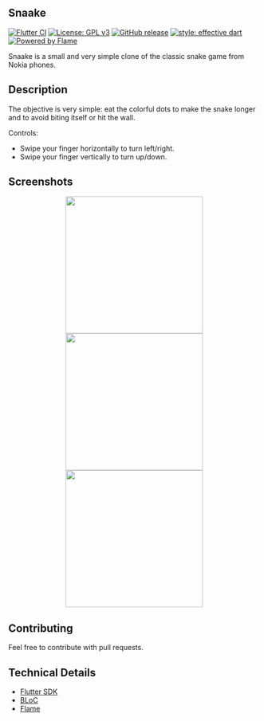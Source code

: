 ## Snaake

[![Flutter CI](https://github.com/lucasnlm/snaake-flutter/workflows/Flutter%20CI/badge.svg)](https://github.com/lucasnlm/snaake-flutter/actions?query=workflow%3A%22Flutter+CI%22) [![License: GPL v3](https://img.shields.io/badge/License-GPLv3-blue.svg)](https://www.gnu.org/licenses/gpl-3.0) [![GitHub release](https://img.shields.io/github/release/lucasnlm/snaake-flutter.svg?maxAge=60)](https://github.com/lucasnlm/snaake-flutter/releases) [![style: effective dart](https://img.shields.io/badge/style-effective_dart-40c4ff.svg)](https://github.com/tenhobi/effective_dart) [![Powered by Flame](https://img.shields.io/badge/Powered%20by-%F0%9F%94%A5-orange.svg)](https://flame-engine.org)

Snaake is a small and very simple clone of the classic snake game from Nokia phones.

## Description

The objective is very simple: eat the colorful dots to make the snake longer and to avoid biting itself or hit the wall.

Controls:
- Swipe your finger horizontally to turn left/right.
- Swipe your finger vertically to turn up/down.

## Screenshots

<p align="center">
    <img src="https://raw.githubusercontent.com/lucasnlm/snaake-flutter/master/fastlane/metadata/android/en-US/phoneScreenshots/1.png" width="275px"/>
    <img src="https://raw.githubusercontent.com/lucasnlm/snaake-flutter/master/fastlane/metadata/android/en-US/phoneScreenshots/2.png" width="275px"/>
    <img src="https://raw.githubusercontent.com/lucasnlm/snaake-flutter/master/fastlane/metadata/android/en-US/phoneScreenshots/3.png" width="275px"/>
</p>

## Contributing

Feel free to contribute with pull requests.

## Technical Details

- [Flutter SDK](https://flutter.dev/)
- [BLoC](https://pub.dev/packages/bloc)
- [Flame](https://pub.dev/packages/flame)
